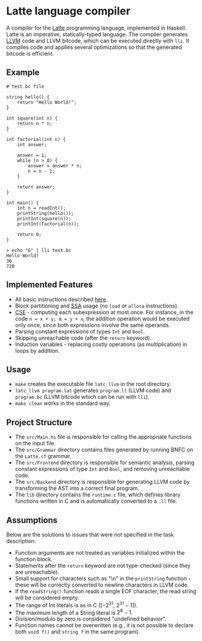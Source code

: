 # Latte language compiler

A compiler for the [Latte](https://www.mimuw.edu.pl/~ben/Zajecia/Mrj2023/Latte/) programming language, implemented in Haskell. Latte is an imperative, statically-typed language. The compiler generates [LLVM](https://en.wikipedia.org/wiki/LLVM) code and LLVM bitcode, which can be executed directly with `lli`. It compiles code and applies several optimizations so that the generated bitcode is efficient.

## Example

```
# test.bc file

string hello() {
    return "Hello World!";
}

int square(int n) {
    return n * n;
}

int factorial(int n) {
    int answer;

    answer = 1;
    while (n > 0) {
        answer = answer * n;
        n = n - 1;
    }

    return answer;
}

int main() {
    int n = readInt();
    printString(hello());
    printInt(square(n));
    printInt(factorial(n));

    return 0;
}

```
```
> echo "6" | lli test.bc
Hello World!
36
720
```

## Implemented Features

* All basic instructions described [here](https://www.mimuw.edu.pl/~ben/Zajecia/Mrj2023/Latte/).
* Block partitioning and [SSA](https://en.wikipedia.org/wiki/Static_single-assignment_form) usage (no `load` or `alloca` instructions).
* [CSE](https://en.wikipedia.org/wiki/Common_subexpression_elimination) - computing each subexpression at most once. For instance, in the code `n = x + y; m = y + x`, the addition operation would be executed only once, since both expressions involve the same operands.
* Parsing constant expressions of types `Int` and `Bool`.
* Skipping unreachable code (after the `return` keyword).
* Induction variables - replacing costly operations (as multiplication) in loops by addition.

## Usage

* `make` creates the executable file `latc_llvm` in the root directory.
* `latc_llvm program.lat` generates `program.ll` (LLVM code) and `program.bc` (LLVM bitcode which can be run with `lli`).
* `make clean` works in the standard way.

## Project Structure

* The `src/Main.hs` file is responsible for calling the appropriate functions on the input file.
* The `src/Grammar` directory contains files generated by running BNFC on the `Latte.cf` grammar.
* The `src/Frontend` directory is responsible for semantic analysis, parsing constant expressions of type `Int` and `Bool`, and removing unreachable code.
* The `src/Backend` directory is responsible for generating LLVM code by transforming the AST into a correct final program.
* The `lib` directory contains the `runtime.c` file, which defines library functions written in C and is automatically converted to a `.ll` file.

## Assumptions

Below are the solutions to issues that were not specified in the task description:
* Function arguments are not treated as variables initialized within the function block.
* Statements after the `return` keyword are not type-checked (since they are unreachable).
* Small support for characters such as "\n" in the `printString` function - these will be correctly converted to newline characters in LLVM code.
* If the `readString()` function reads a single EOF character, the read string will be considered empty.
* The range of Int literals is as in C ([$-2^{31}$, $2^{31} - 1$]).
* The maximum length of a String literal is $2^{8} - 1$.
* Division/modulo by zero is considered "undefined behavior".
* Function names cannot be overwritten (e.g., it is not possible to declare both `void f()` and `string f` in the same program).

